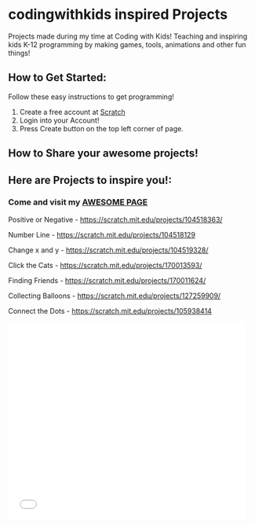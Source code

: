 # codingwithkids inspired Projects

Projects made during my time at Coding with Kids! Teaching and inspiring kids K-12 programming by making games, tools, animations and other fun things!

## How to Get Started:
Follow these easy instructions to get programming!
1. Create a free account at [Scratch](https://scratch.mit.edu/)
2. Login into your Account!
3. Press Create button on the top left corner of page.

## How to Share your awesome projects!


## Here are Projects to inspire you!:

### Come and visit my [AWESOME PAGE](https://scratch.mit.edu/users/stevenngo36/)

Positive or Negative - https://scratch.mit.edu/projects/104518363/

Number Line - https://scratch.mit.edu/projects/104518129

Change x and y - https://scratch.mit.edu/projects/104519328/

Click the Cats - https://scratch.mit.edu/projects/170013593/

Finding Friends - https://scratch.mit.edu/projects/170011624/

Collecting Balloons - https://scratch.mit.edu/projects/127259909/

Connect the Dots - https://scratch.mit.edu/projects/105938414

<iframe allowtransparency="true" width="485" height="402" src="//scratch.mit.edu/projects/embed/203036842/?autostart=false" frameborder="0" allowfullscreen></iframe>
    
